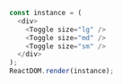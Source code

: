 <!--start-code-->

```js
const instance = (
  <div>
    <Toggle size="lg" />
    <Toggle size="md" />
    <Toggle size="sm" />
  </div>
);
ReactDOM.render(instance);
```

<!--end-code-->
